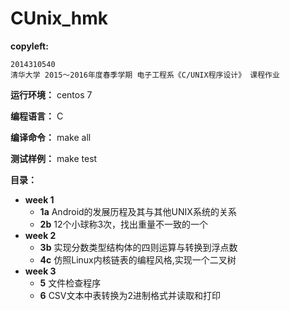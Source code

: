 # CUnix_hmk

**copyleft:**  

    2014310540  
    清华大学 2015～2016年度春季学期 电子工程系《C/UNIX程序设计》 课程作业  


**运行环境：** centos 7

**编程语言：** C

**编译命令：** make all

**测试样例：** make test

**目录：**

- **week 1**
  - **1a** Android的发展历程及其与其他UNIX系统的关系
  - **2b** 12个小球称3次，找出重量不一致的一个
- **week 2**
  - **3b** 实现分数类型结构体的四则运算与转换到浮点数
  - **4c** 仿照Linux内核链表的编程风格,实现一个二叉树
- **week 3**
  - **5** 文件检查程序
  - **6** CSV文本中表转换为2进制格式并读取和打印
